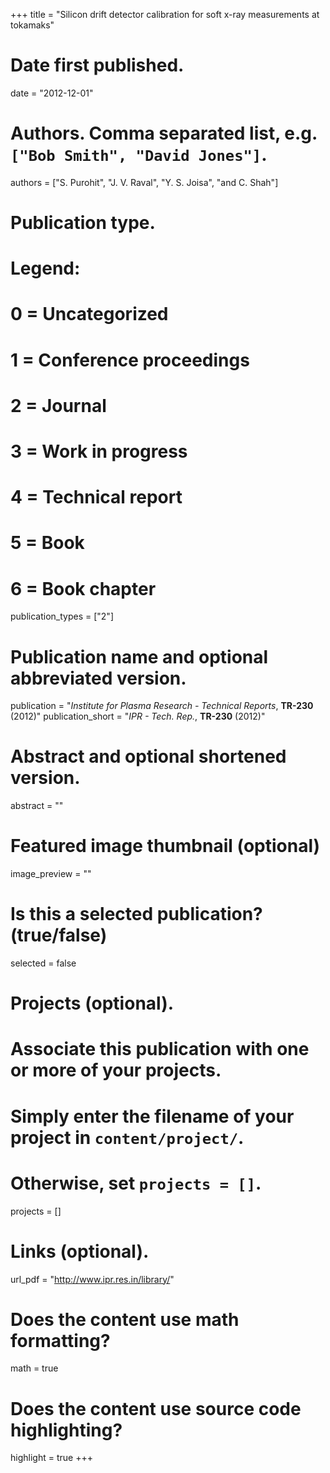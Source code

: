 +++
title = "Silicon drift detector calibration for soft x-ray measurements at tokamaks"

# Date first published.
date = "2012-12-01"

# Authors. Comma separated list, e.g. `["Bob Smith", "David Jones"]`.
authors = ["S. Purohit", "J. V. Raval", "Y. S. Joisa", "and C. Shah"]

# Publication type.
# Legend:
# 0 = Uncategorized
# 1 = Conference proceedings
# 2 = Journal
# 3 = Work in progress
# 4 = Technical report
# 5 = Book
# 6 = Book chapter
publication_types = ["2"]

# Publication name and optional abbreviated version.
publication = "*Institute for Plasma Research - Technical Reports*, **TR-230** (2012)"
publication_short = "*IPR - Tech. Rep.*, **TR-230** (2012)"

# Abstract and optional shortened version.
abstract = ""

# Featured image thumbnail (optional)
image_preview = ""

# Is this a selected publication? (true/false)
selected = false

# Projects (optional).
#   Associate this publication with one or more of your projects.
#   Simply enter the filename of your project in `content/project/`.
#   Otherwise, set `projects = []`.
projects = []

# Links (optional).
url_pdf = "http://www.ipr.res.in/library/"

# Does the content use math formatting?
math = true

# Does the content use source code highlighting?
highlight = true
+++
